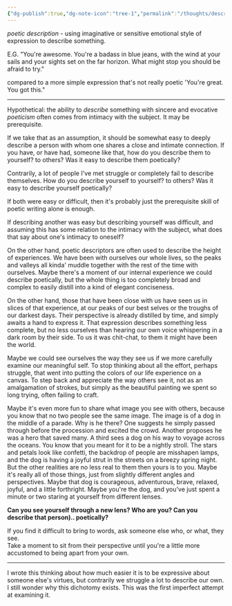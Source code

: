 ```yaml
---
{"dg-publish":true,"dg-note-icon":"tree-1","permalink":"/thoughts/describing-oneself/","dgPassFrontmatter":true,"noteIcon":"tree-1","created":"","updated":""}
---
```


*poetic description* - using imaginative or sensitive emotional style of expression to describe something.

E.G. "You're awesome. You're a badass in blue jeans, with the wind at your sails and your sights set on the far horizon. What might stop you should be afraid to try." 

compared to a more simple expression that's not really poetic
'You're great. You got this." 

----

Hypothetical: the ability to *describe* something with sincere and evocative *poeticism* often comes from intimacy with the subject. It may be prerequisite.

If we take that as an assumption, it should be somewhat easy to deeply describe a person with whom one shares a close and intimate connection. If you have, or have had, someone like that, how do you describe them to yourself? to others?
Was it easy to describe them poetically?

Contrarily, a lot of people I've met struggle or completely fail to describe themselves. How do you describe yourself to yourself? to others? Was it easy to describe yourself poetically?

If both were easy or difficult, then it's probably just the prerequisite skill of poetic writing alone is enough.

If describing another was easy but describing yourself was difficult, and assuming this has some relation to the intimacy with the subject, what does that say about one's intimacy to oneself?

On the other hand, poetic descriptors are often used to describe the height of experiences. We have been with ourselves our whole lives, so the peaks and valleys all kinda' muddle together with the rest of the time with ourselves. Maybe there's a moment of our internal experience we could describe poetically, but the whole thing is too completely broad and complex to easily distill into a kind of elegant conciseness.

On the other hand, those that have been close with us have seen us in slices of that experience, at our peaks of our best selves or the troughs of our darkest days. Their perspective is already distilled by time, and simply awaits a hand to express it. That expression describes something less complete, but no less ourselves than hearing our own voice whispering in a dark room by their side. To us it was chit-chat, to them it might have been the world. 

Maybe we could see ourselves the way they see us if we more carefully examine our meaningful self. To stop thinking about all the effort, perhaps struggle, that went into putting the colors of our life experience on a canvas. To step back and appreciate the way others see it, not as an amalgamation of strokes, but simply as the beautiful painting we spent so long trying, often failing to craft. 

Maybe it's even more fun to share what image you see with others, because you know that no two people see the same image. The image is of a dog in the middle of a parade. Why is he there? One suggests he simply passed through before the procession and excited the crowd. Another proposes he was a hero that saved many. A third sees a dog on his way to voyage across the oceans. You know that you meant for it to be a nightly stroll. The stars and petals look like confetti, the backdrop of people are misshapen lamps, and the dog is having a joyful strut in the streets on a breezy spring night. But the other realities are no less real to them then yours is to you. Maybe it's really all of those things, just from slightly different angles and perspectives. Maybe that dog is courageous, adventurous, brave, relaxed, joyful, and a little forthright. Maybe you're the dog, and you've just spent a minute or two staring at yourself from different lenses.

**Can you see yourself through a new lens?
Who are you?
Can you describe that person).. poetically?**

If you find it difficult to bring to words, ask someone else who, or what, they see.  
Take a moment to sit from their perspective until you're a little more accustomed to being apart from your own.

---

I wrote this thinking about how much easier it is to be expressive about someone else's virtues, but contrarily we struggle a lot to describe our own. I still wonder why this dichotomy exists. This was the first imperfect attempt at examining it.